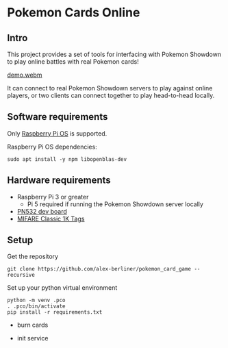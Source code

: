 # Pokemon Cards Online

## Intro
This project provides a set of tools for interfacing with Pokemon Showdown to play online battles with real Pokemon cards!

[demo.webm](https://github.com/user-attachments/assets/be0a4c21-8879-446a-8b87-abc9e598ae17)

It can connect to real Pokemon Showdown servers to play against online players, or two clients can connect together to play head-to-head locally.

## Software requirements
Only [Raspberry Pi OS](https://www.raspberrypi.com/software/) is supported.

Raspberry Pi OS dependencies:

`sudo apt install -y npm libopenblas-dev`

## Hardware requirements
- Raspberry Pi 3 or greater
  - Pi 5 required if running the Pokemon Showdown server locally
- [PN532 dev board](https://www.elechouse.com/product/pn532-nfc-rfid-module-v4/)
- [MIFARE Classic 1K Tags](https://www.sparkfun.com/rfid-tag-adhesive-mifare-classicr-1k-13-56-mhz.html)

## Setup
Get the repository

`git clone https://github.com/alex-berliner/pokemon_card_game --recursive`

Set up your python virtual environment

```
python -m venv .pco
. .pco/bin/activate
pip install -r requirements.txt
```

- burn cards

- init service
